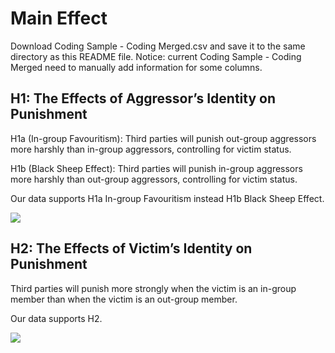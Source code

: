 # Main Effect

Download Coding Sample - Coding Merged.csv and save it to the same directory as this README file. Notice: current Coding Sample - Coding Merged need to manually add information for some columns.

## H1: The Effects of Aggressor’s Identity on Punishment

H1a (In-group Favouritism): Third parties will punish out-group aggressors more harshly than in-group aggressors, controlling for victim status.

H1b (Black Sheep Effect): Third parties will punish in-group aggressors more harshly than out-group aggressors, controlling for victim status.

Our data supports H1a In-group Favouritism instead H1b Black Sheep Effect.

![](fig/H1_Forest.tiff)

## H2: The Effects of Victim’s Identity on Punishment

Third parties will punish more strongly when the victim is an in-group member than when the victim is an out-group member.

Our data supports H2.

![](fig/H2_Forest.tiff)

